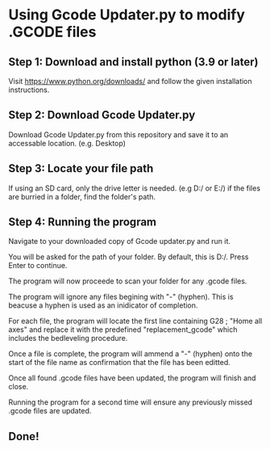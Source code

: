 # Using Gcode Updater.py to modify .GCODE files
## Step 1: Download and install python (3.9 or later)
Visit https://www.python.org/downloads/ and follow the given installation instructions.
## Step 2: Download Gcode Updater.py
Download Gcode Updater.py from this repository and save it to an accessable location. (e.g. Desktop)
## Step 3: Locate your file path
If using an SD card, only the drive letter is needed. (e.g D:/ or E:/) if the files are burried in a folder, find the folder's path.
## Step 4: Running the program
Navigate to your downloaded copy of Gcode updater.py and run it.

You will be asked for the path of your folder. By default, this is D:/. Press Enter to continue.

The program will now proceede to scan your folder for any .gcode files. 

The program will ignore any files begining with "-" (hyphen). This is beacuse a hyphen is used as an inidicator of completion. 

For each file, the program will locate the first line containing G28 ; "Home all axes" and replace it with the predefined "replacement_gcode" which includes the bedleveling procedure.

Once a file is complete, the program will ammend a "-" (hyphen) onto the start of the file name as confirmation that the file has been editted.

Once all found .gcode files have been updated, the program will finish and close.

Running the program for a second time will ensure any previously missed .gcode files are updated.

## Done!